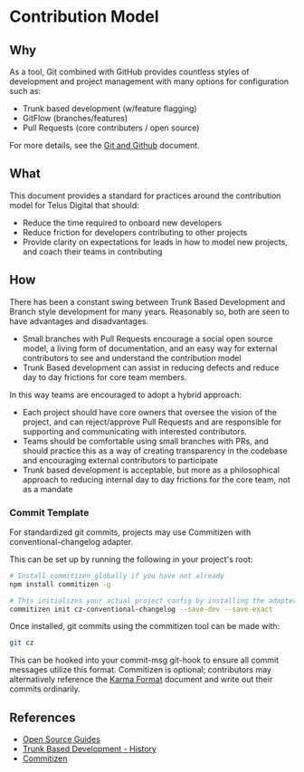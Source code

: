 # Contribution Model

## Why

As a tool, Git combined with GitHub provides countless styles of development and project management with many options for configuration such as:

- Trunk based development (w/feature flagging)
- GitFlow (branches/features)
- Pull Requests (core contributers / open source)

For more details, see the [Git and Github][git-ra] document.

## What

This document provides a standard for practices around the contribution model for Telus Digital that should:

- Reduce the time required to onboard new developers
- Reduce friction for developers contributing to other projects
- Provide clarity on expectations for leads in how to model new projects, and coach their teams in contributing
    
## How

There has been a constant swing between Trunk Based Development and Branch style development for many years. Reasonably so, both are seen to have advantages and disadvantages.

- Small branches with Pull Requests encourage a social open source model, a living form of documentation, and an easy way for external contributors to see and understand the contribution model
- Trunk Based development can assist in reducing defects and reduce day to day frictions for core team members. 

In this way teams are encouraged to adopt a hybrid approach:

- Each project should have core owners that oversee the vision of the project, and can reject/approve Pull Requests and are responsible for supporting and communicating with interested contributors.
- Teams should be comfortable using small branches with PRs, and should practice this as a way of creating transparency in the codebase and encouraging external contributors to participate
- Trunk based development is acceptable, but more as a philosophical approach to reducing internal day to day frictions for the core team, not as a mandate
 
### Commit Template

For standardized git commits, projects may use Commitizen with conventional-changelog adapter.
 
This can be set up by running the following in your project's root:
 
```bash
# Install commitizen globally if you have not already
npm install commitizen -g 

# This initializes your actual project config by installing the adapter, and adding the config to your package.json
commitizen init cz-conventional-changelog --save-dev --save-exact
```

Once installed, git commits using the commitizen tool can be made with:
```bash
git cz
```

This can be hooked into your commit-msg git-hook to ensure all commit messages utilize this format. Commitizen is optional; contributors may alternatively reference the [Karma Format][karma] document and write out their commits ordinarily.
 
## References
- [Open Source Guides][open-source-guides]
- [Trunk Based Development - History][trunk-based-development]
- [Commitizen][commitizen]

[git-ra]: ../development/git.md
[open-source-guides]: https://opensource.guide/ "Open Source Guides"
[trunk-based-development]: https://trunkbaseddevelopment.com/game-changers/ "History of Trunk Based Development"
[commitizen]: https://github.com/commitizen/cz-cli#making-your-repo-commitizen-friendly
[karma]: https://karma-runner.github.io/1.0/dev/git-commit-msg.html

